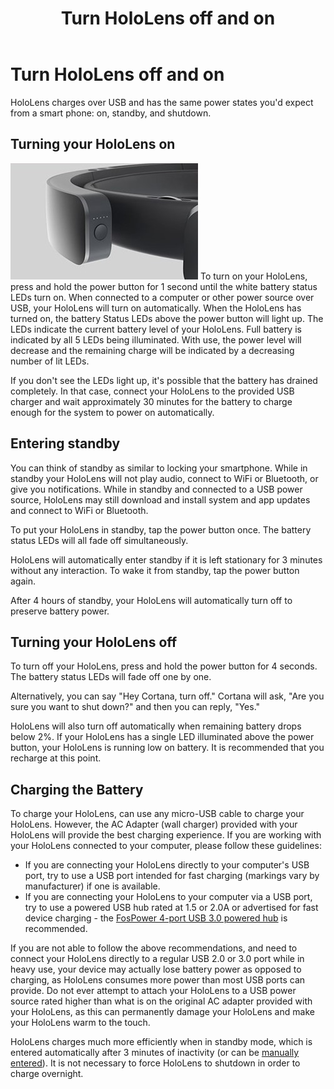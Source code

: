 ﻿---
title: Turn HoloLens off and on
description: 
author: 
ms.author: mazeller
ms.date: 2/28/2018
ms.topic: article
keywords: 
---



# Turn HoloLens off and on

HoloLens charges over USB and has the same power states you'd expect from a smart phone: on, standby, and shutdown.

## Turning your HoloLens on

![The power button is located at the back of the left arm](images/leds-300px.jpg) To turn on your HoloLens, press and hold the power button for 1 second until the white battery status LEDs turn on. When connected to a computer or other power source over USB, your HoloLens will turn on automatically. When the HoloLens has turned on, the battery Status LEDs above the power button will light up. The LEDs indicate the current battery level of your HoloLens. Full battery is indicated by all 5 LEDs being illuminated. With use, the power level will decrease and the remaining charge will be indicated by a decreasing number of lit LEDs.

If you don't see the LEDs light up, it's possible that the battery has drained completely. In that case, connect your HoloLens to the provided USB charger and wait approximately 30 minutes for the battery to charge enough for the system to power on automatically.

## Entering standby

You can think of standby as similar to locking your smartphone. While in standby your HoloLens will not play audio, connect to WiFi or Bluetooth, or give you notifications. While in standby and connected to a USB power source, HoloLens may still download and install system and app updates and connect to WiFi or Bluetooth.

To put your HoloLens in standby, tap the power button once. The battery status LEDs will all fade off simultaneously.

HoloLens will automatically enter standby if it is left stationary for 3 minutes without any interaction. To wake it from standby, tap the power button again.

After 4 hours of standby, your HoloLens will automatically turn off to preserve battery power.

## Turning your HoloLens off

To turn off your HoloLens, press and hold the power button for 4 seconds. The battery status LEDs will fade off one by one.

Alternatively, you can say "Hey Cortana, turn off." Cortana will ask, "Are you sure you want to shut down?" and then you can reply, "Yes."

HoloLens will also turn off automatically when remaining battery drops below 2%. If your HoloLens has a single LED illuminated above the power button, your HoloLens is running low on battery. It is recommended that you recharge at this point.

## Charging the Battery

To charge your HoloLens, can use any micro-USB cable to charge your HoloLens. However, the AC Adapter (wall charger) provided with your HoloLens will provide the best charging experience. If you are working with your HoloLens connected to your computer, please follow these guidelines:
* If you are connecting your HoloLens directly to your computer's USB port, try to use a USB port intended for fast charging (markings vary by manufacturer) if one is available.
* If you are connecting your HoloLens to your computer via a USB port, try to use a powered USB hub rated at 1.5 or 2.0A or advertised for fast device charging - the [FosPower 4-port USB 3.0 powered hub](http://www.fospower.com/shop/usb-hubs/4-port-usb-3-0-hub-with-battery-charging-1-2/) is recommended.

If you are not able to follow the above recommendations, and need to connect your HoloLens directly to a regular USB 2.0 or 3.0 port while in heavy use, your device may actually lose battery power as opposed to charging, as HoloLens consumes more power than most USB ports can provide. Do not ever attempt to attach your HoloLens to a USB power source rated higher than what is on the original AC adapter provided with your HoloLens, as this can permanently damage your HoloLens and make your HoloLens warm to the touch.

HoloLens charges much more efficiently when in standby mode, which is entered automatically after 3 minutes of inactivity (or can be [manually entered](#entering-standby)). It is not necessary to force HoloLens to shutdown in order to charge overnight.